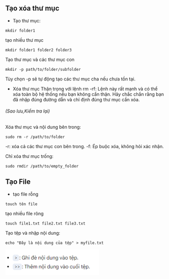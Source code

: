 ## Tạo xóa thư mục
- Tạo thư mục:
```
mkdir folder1
```
tạo nhiều thư mục
```
mkdir folder1 folder2 folder3
```
Tạo thư mục và các thư mục con
```
mkdir -p path/to/folder/subfolder
```
Tùy chọn -p sẽ tự động tạo các thư mục cha nếu chưa tồn tại.

- Xóa thư mục
Thận trọng với lệnh rm -rf: Lệnh này rất mạnh và có thể xóa toàn bộ hệ thống nếu bạn không cẩn thận. Hãy chắc chắn rằng bạn đã nhập đúng đường dẫn và chỉ định đúng thư mục cần xóa. 
###### (Sao lưu,Kiểm tra lại)

Xóa thư mục và nội dung bên trong:
```
sudo rm -r /path/to/folder
```
-r: xóa cả các thư mục con bên trong.
-f: Ép buộc xóa, không hỏi xác nhận.

Chỉ xóa thư mục trống:
```
sudo rmdir /path/to/empty_folder
```
## Tạo File
- tạo file rỗng
```
touch tên file
```
tạo nhiều file rông
```
touch file1.txt file2.txt file3.txt
```

Tạo tệp và nhập nội dung:
```
echo "Đây là nội dung của tệp" > myfile.txt
```
![alt text](image.png)
